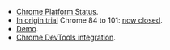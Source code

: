 * [Chrome Platform Status](https://www.chromestatus.com/feature/5078049450098688).
* [In origin trial](/docs/web-platform/origin-trials/) Chrome 84 to 101: [now closed](/origintrials/#/view_trial/2479231594867458049).
* [Demo](https://private-state-token-demo.glitch.me/).
* [Chrome DevTools integration](/blog/new-in-devtools-89/#trust-token).
